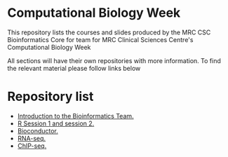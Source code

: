 # Computational Biology Week

This repository lists the courses and slides produced by the MRC CSC Bioinformatics Core for team for MRC Clinical Sciences Centre's Computational Biology Week

All sections will have their own repositories with more information.
To find the relevant material please follow links below

# Repository list

* [Introduction to the Bioinformatics Team.](http://mrccsc.github.io/Team_2016.html)
* [R Session 1 and session 2.](http://mrccsc.github.io/Reproducible-R/)
* [Bioconductor.](http://mrccsc.github.io/Bioconductor/)
* [RNA-seq.](http://mrccsc.github.io/RNAseq_short/)
* [ChIP-seq.](http://mrccsc.github.io/ChIPseq_short/)
